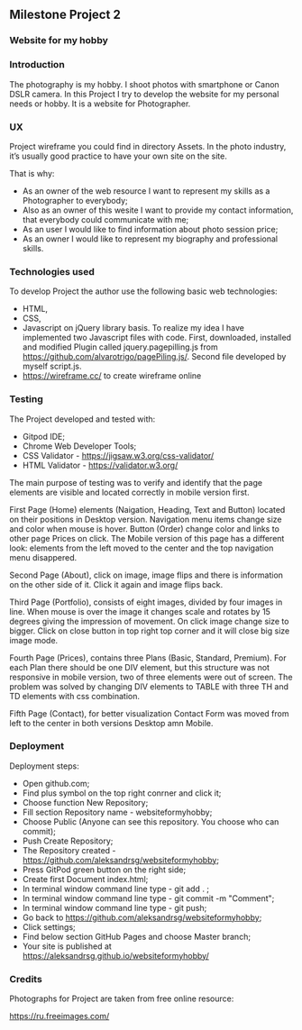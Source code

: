 ## Milestone Project 2 ##

### Website for my hobby ###

### Introduction ###

The photography is my hobby. I shoot photos with smartphone or Canon DSLR camera. 
In this Project I try to develop the website for my personal needs or hobby. 
It is a website for Photographer.

### UX ###

Project wireframe you could find in directory Assets.
In the photo industry, it’s usually good practice to have your own site on the site.

That is why:

* As an owner of the web resource I want to represent my skills as a Photographer to everybody;
* Also as an owner of this wesite I want to provide my contact information, that everybody could communicate 
with me;
* As an user I would like to find information about photo session price;
* As an owner I would like to represent my biography and professional skills.

### Technologies used ###

To develop Project the author use the following basic web technologies:

* HTML,
* CSS,
* Javascript on jQuery library basis. To realize my idea I have implemented two Javascript files with code.
First, downloaded, installed and modified Plugin called jquery.pagepilling.js from 
https://github.com/alvarotrigo/pagePiling.js/. Second file developed by myself script.js.
* https://wireframe.cc/ to create wireframe online

### Testing ###

The Project developed and tested with:
* Gitpod IDE;
* Chrome Web Developer Tools;
* CSS Validator - https://jigsaw.w3.org/css-validator/
* HTML Validator - https://validator.w3.org/

The main purpose of testing was to verify and identify that the page elements are visible and
located correctly in mobile version first. 

First Page (Home) elements (Naigation, Heading, Text and Button) located on their positions in Desktop version.
Navigation menu items change size and color when mouse is hover. Button (Order) change color and links to other 
page Prices on click. The Mobile version of this page has a different look: elements from the left moved to the center
and the top navigation menu disappered.

Second Page (About), click on image, image flips and there is information on the other side of it. Click it
again and image flips back.

Third Page (Portfolio), consists of eight images, divided by four images in line. 
When mouse is over the image it changes scale and rotates by 15 degrees giving the impression of movement.
On click image change size to bigger. Click on close button in top right top corner and it will close 
big size image mode. 

Fourth Page (Prices), contains three Plans (Basic, Standard, Premium). For each Plan there should be one DIV element,
but this structure was not responsive in mobile version, two of three elements were out of screen. 
The problem was solved by changing DIV elements to TABLE with three TH and TD elements with css combination.

Fifth Page (Contact), for better visualization Contact Form was moved from left to the center in both versions 
Desktop amn Mobile.

### Deployment ###

Deployment steps:

* Open github.com;
* Find plus symbol on the top right conrner and click it;
* Choose function New Repository;
* Fill section Repository name - websiteformyhobby;
* Choose Public (Anyone can see this repository. You choose who can commit);
* Push Create Repository;
* The Repository created  - https://github.com/aleksandrsg/websiteformyhobby;
* Press GitPod green button on the right side;
* Create first Document index.html;
* In terminal window command line type - git add . ;
* In terminal window command line type - git commit -m "Comment";
* In terminal window command line type - git push;
* Go back to https://github.com/aleksandrsg/websiteformyhobby;
* Click settings;
* Find below section GitHub Pages and choose Master branch;
* Your site is published at https://aleksandrsg.github.io/websiteformyhobby/

### Credits ###

Photographs for Project are taken from free online resource:

https://ru.freeimages.com/
